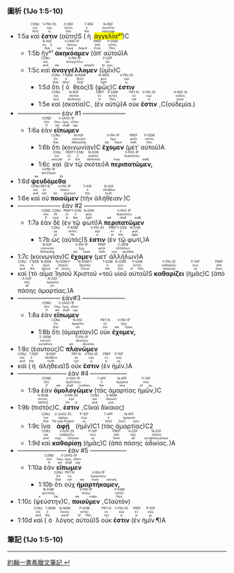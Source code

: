 ### 圖析 (1Jo 1:5-10)

- 1:5a <RUBY><ruby><ruby>καὶ<rt>And</rt></ruby><rt>καί</rt></ruby><rt>CONJ</rt></RUBY> <RUBY><ruby><ruby><strong>ἔστιν</strong><rt>is</rt></ruby><rt>εἰμί</rt></ruby><rt>V-PAI-3S</rt></RUBY> (<RUBY><ruby><ruby>αὕτη<rt>this</rt></ruby><rt>οὗτος</rt></ruby><rt>D-NSF</rt></RUBY>)S (<RUBY><ruby><ruby>ἡ<rt>the</rt></ruby><rt>ὁ</rt></ruby><rt>T-NSF</rt></RUBY> <RUBY><ruby><ruby><mark>ἀγγελία°¹</mark><rt>message</rt></ruby><rt>ἀγγελία</rt></ruby><rt>N-NSF</rt></RUBY>)C 
	- 1:5b <RUBY><ruby><ruby>ἣν°¹<rt>that</rt></ruby><rt>ὅς, ἥ</rt></ruby><rt>R-ASF</rt></RUBY> <RUBY><ruby><ruby><strong>ἀκηκόαμεν</strong><rt>we have heard</rt></ruby><rt>ἀκούω</rt></ruby><rt>V-2RAI-1P</rt></RUBY> (<RUBY><ruby><ruby>ἀπ᾽<rt>from</rt></ruby><rt>ἀπό</rt></ruby><rt>PREP</rt></RUBY> <RUBY><ruby><ruby>αὐτοῦ<rt>Him,</rt></ruby><rt>αὐτός</rt></ruby><rt>P-GSM</rt></RUBY>)A
	- 1:5c <RUBY><ruby><ruby>καὶ<rt>and</rt></ruby><rt>καί</rt></ruby><rt>CONJ</rt></RUBY> <RUBY><ruby><ruby><strong>ἀναγγέλλομεν</strong><rt>we preach</rt></ruby><rt>ἀναγγέλλω</rt></ruby><rt>V-PAI-1P</rt></RUBY> (<RUBY><ruby><ruby>ὑμῖν<rt>to you,</rt></ruby><rt>σύ</rt></ruby><rt>P-2DP</rt></RUBY>)C
		- 1:5d <RUBY><ruby><ruby>ὅτι<rt>that</rt></ruby><rt>ὅτι</rt></ruby><rt>CONJ</rt></RUBY> (<RUBY><ruby><ruby>ὁ<rt>[the]</rt></ruby><rt>ὁ</rt></ruby><rt>T-NSM</rt></RUBY> <RUBY><ruby><ruby>θεὸς<rt>God</rt></ruby><rt>θεός</rt></ruby><rt>N-NSM</rt></RUBY>)S (<RUBY><ruby><ruby>φῶς<rt>light</rt></ruby><rt>φῶς</rt></ruby><rt>N-NSN</rt></RUBY>)C <RUBY><ruby><ruby><strong>ἐστιν</strong><rt>is,</rt></ruby><rt>εἰμί</rt></ruby><rt>V-PAI-3S</rt></RUBY> 
		- 1:5e <RUBY><ruby><ruby>καὶ<rt>and</rt></ruby><rt>καί</rt></ruby><rt>CONJ</rt></RUBY> (<RUBY><ruby><ruby>σκοτία<rt>darkness</rt></ruby><rt>σκοτία</rt></ruby><rt>N-NSF</rt></RUBY>)C<sub>-</sub> (<RUBY><ruby><ruby>ἐν<rt>in</rt></ruby><rt>ἐν</rt></ruby><rt>PREP</rt></RUBY> <RUBY><ruby><ruby>αὐτῷ<rt>Him,</rt></ruby><rt>αὐτός</rt></ruby><rt>P-DSM</rt></RUBY>)A <RUBY><ruby><ruby>οὐκ<rt>not</rt></ruby><rt>οὐ</rt></ruby><rt>PRT-N</rt></RUBY> <RUBY><ruby><ruby><strong>ἔστιν</strong><rt>is</rt></ruby><rt>εἰμί</rt></ruby><rt>V-PAI-3S</rt></RUBY> <sub>-</sub>C(<RUBY><ruby><ruby>οὐδεμία.<rt>none.</rt></ruby><rt>οὐδείς</rt></ruby><rt>A-NSF-N</rt></RUBY>)
- ——————— ἐὰν #1 ———————
	- 1:6a <RUBY><ruby><ruby>ἐὰν<rt>If</rt></ruby><rt>ἐάν</rt></ruby><rt>COND</rt></RUBY> <RUBY><ruby><ruby><strong>εἴπωμεν</strong><rt>we shall say</rt></ruby><rt>ἔπω, ἐρῶ, εἶπον</rt></ruby><rt>V-2AAS-1P</rt></RUBY> 
		- 1:6b <RUBY><ruby><ruby>ὅτι<rt>that</rt></ruby><rt>ὅτι</rt></ruby><rt>CONJ</rt></RUBY> (<RUBY><ruby><ruby>κοινωνίαν<rt>fellowship</rt></ruby><rt>κοινωνία</rt></ruby><rt>N-ASF</rt></RUBY>)C <RUBY><ruby><ruby><strong>ἔχομεν</strong><rt>we have</rt></ruby><rt>ἔχω</rt></ruby><rt>V-PAI-1P</rt></RUBY> (<RUBY><ruby><ruby>μετ᾽<rt>with</rt></ruby><rt>μετά</rt></ruby><rt>PREP</rt></RUBY> <RUBY><ruby><ruby>αὐτοῦ<rt>Him,</rt></ruby><rt>αὐτός</rt></ruby><rt>P-GSM</rt></RUBY>)A 
		- 1:6c <RUBY><ruby><ruby>καὶ<rt>and yet</rt></ruby><rt>καί</rt></ruby><rt>CONJ</rt></RUBY> (<RUBY><ruby><ruby>ἐν<rt>in</rt></ruby><rt>ἐν</rt></ruby><rt>PREP</rt></RUBY> <RUBY><ruby><ruby>τῷ<rt>the</rt></ruby><rt>ὁ</rt></ruby><rt>T-DSN</rt></RUBY> <RUBY><ruby><ruby>σκότει<rt>darkness</rt></ruby><rt>σκότος</rt></ruby><rt>N-DSN</rt></RUBY>)A <RUBY><ruby><ruby><strong>περιπατῶμεν,</strong><rt>may walk,</rt></ruby><rt>περιπατέω</rt></ruby><rt>V-PAS-1P</rt></RUBY> 
- 1:6d <RUBY><ruby><ruby><strong>ψευδόμεθα</strong><rt>we lie</rt></ruby><rt>ψεύδομαι</rt></ruby><rt>V-PNI-1P</rt></RUBY> 
- 1:6e <RUBY><ruby><ruby>καὶ<rt>and</rt></ruby><rt>καί</rt></ruby><rt>CONJ</rt></RUBY> <RUBY><ruby><ruby>οὐ<rt>not</rt></ruby><rt>οὐ</rt></ruby><rt>PRT-N</rt></RUBY> <RUBY><ruby><ruby><strong>ποιοῦμεν</strong><rt>do practice</rt></ruby><rt>ποιέω</rt></ruby><rt>V-PAI-1P</rt></RUBY> (<RUBY><ruby><ruby>τὴν<rt>the</rt></ruby><rt>ὁ</rt></ruby><rt>T-ASF</rt></RUBY> <RUBY><ruby><ruby>ἀλήθειαν·<rt>truth.</rt></ruby><rt>ἀλήθεια</rt></ruby><rt>N-ASF</rt></RUBY>)C 
- ——————— ἐὰν #2 ———————
	- 1:7a <RUBY><ruby><ruby>ἐὰν<rt>If</rt></ruby><rt>ἐάν</rt></ruby><rt>COND</rt></RUBY> <RUBY><ruby><ruby>δὲ<rt>now</rt></ruby><rt>δέ</rt></ruby><rt>CONJ</rt></RUBY> (<RUBY><ruby><ruby>ἐν<rt>in</rt></ruby><rt>ἐν</rt></ruby><rt>PREP</rt></RUBY> <RUBY><ruby><ruby>τῷ<rt>the</rt></ruby><rt>ὁ</rt></ruby><rt>T-DSN</rt></RUBY> <RUBY><ruby><ruby>φωτὶ<rt>light</rt></ruby><rt>φῶς</rt></ruby><rt>N-DSN</rt></RUBY>)A <RUBY><ruby><ruby><strong>περιπατῶμεν</strong><rt>we shall walk</rt></ruby><rt>περιπατέω</rt></ruby><rt>V-PAS-1P</rt></RUBY> 
		- 1:7b <RUBY><ruby><ruby>ὡς<rt>as</rt></ruby><rt>ὡς</rt></ruby><rt>CONJ</rt></RUBY> (<RUBY><ruby><ruby>αὐτός<rt>He</rt></ruby><rt>αὐτός</rt></ruby><rt>P-NSM</rt></RUBY>)S <RUBY><ruby><ruby><strong>ἐστιν</strong><rt>is</rt></ruby><rt>εἰμί</rt></ruby><rt>V-PAI-3S</rt></RUBY> (<RUBY><ruby><ruby>ἐν<rt>in</rt></ruby><rt>ἐν</rt></ruby><rt>PREP</rt></RUBY> <RUBY><ruby><ruby>τῷ<rt>the</rt></ruby><rt>ὁ</rt></ruby><rt>T-DSN</rt></RUBY> <RUBY><ruby><ruby>φωτί,<rt>light,</rt></ruby><rt>φῶς</rt></ruby><rt>N-DSN</rt></RUBY>)A 
- 1:7c (<RUBY><ruby><ruby>κοινωνίαν<rt>fellowship</rt></ruby><rt>κοινωνία</rt></ruby><rt>N-ASF</rt></RUBY>)C <RUBY><ruby><ruby><strong>ἔχομεν</strong><rt>we have</rt></ruby><rt>ἔχω</rt></ruby><rt>V-PAI-1P</rt></RUBY> (<RUBY><ruby><ruby>μετ᾽<rt>with</rt></ruby><rt>μετά</rt></ruby><rt>PREP</rt></RUBY> <RUBY><ruby><ruby>ἀλλήλων<rt>one another,</rt></ruby><rt>ἀλλήλων</rt></ruby><rt>C-GPM</rt></RUBY>)A 
- <RUBY><ruby><ruby>καὶ<rt>and</rt></ruby><rt>καί</rt></ruby><rt>CONJ</rt></RUBY> (<RUBY><ruby><ruby>τὸ<rt>the</rt></ruby><rt>ὁ</rt></ruby><rt>T-NSN</rt></RUBY> <RUBY><ruby><ruby>αἷμα<rt>blood</rt></ruby><rt>αἷμα</rt></ruby><rt>N-NSN</rt></RUBY> <RUBY><ruby><ruby>Ἰησοῦ<rt>of Jesus,</rt></ruby><rt>Ἰησοῦς</rt></ruby><rt>N-GSM-P</rt></RUBY> <RUBY><ruby><ruby>Χριστοῦ<rt>Christ</rt></ruby><rt>Χριστός</rt></ruby><rt>N-GSM-T</rt></RUBY> =<RUBY><ruby><ruby>τοῦ<rt>the</rt></ruby><rt>ὁ</rt></ruby><rt>T-GSM</rt></RUBY> <RUBY><ruby><ruby>υἱοῦ<rt>Son</rt></ruby><rt>υἱός</rt></ruby><rt>N-GSM</rt></RUBY> <RUBY><ruby><ruby>αὐτοῦ<rt>of Him,</rt></ruby><rt>αὐτός</rt></ruby><rt>P-GSM</rt></RUBY>)S <RUBY><ruby><ruby><strong>καθαρίζει</strong><rt>cleanses</rt></ruby><rt>καθαρίζω</rt></ruby><rt>V-PAI-3S</rt></RUBY> (<RUBY><ruby><ruby>ἡμᾶς<rt>us</rt></ruby><rt>ἐγώ</rt></ruby><rt>P-1AP</rt></RUBY>)C (<RUBY><ruby><ruby>ἀπὸ<rt>from</rt></ruby><rt>ἀπό</rt></ruby><rt>PREP</rt></RUBY> <RUBY><ruby><ruby>πάσης<rt>all</rt></ruby><rt>πᾶς</rt></ruby><rt>A-GSF</rt></RUBY> <RUBY><ruby><ruby>ἁμαρτίας.<rt>sin.</rt></ruby><rt>ἁμαρτία</rt></ruby><rt>N-GSF</rt></RUBY>)A
- ——————— ἐὰν#3 ———————
	- 1:8a <RUBY><ruby><ruby>ἐὰν<rt>If</rt></ruby><rt>ἐάν</rt></ruby><rt>COND</rt></RUBY> <RUBY><ruby><ruby><strong>εἴπωμεν</strong><rt>we shall say</rt></ruby><rt>ἔπω, ἐρῶ, εἶπον</rt></ruby><rt>V-2AAS-1P</rt></RUBY> 
		- 1:8b <RUBY><ruby><ruby>ὅτι<rt>that</rt></ruby><rt>ὅτι</rt></ruby><rt>CONJ</rt></RUBY> (<RUBY><ruby><ruby>ἁμαρτίαν<rt>sin</rt></ruby><rt>ἁμαρτία</rt></ruby><rt>N-ASF</rt></RUBY>)C <RUBY><ruby><ruby>οὐκ<rt>not</rt></ruby><rt>οὐ</rt></ruby><rt>PRT-N</rt></RUBY> <RUBY><ruby><ruby><strong>ἔχομεν,</strong><rt>we have,</rt></ruby><rt>ἔχω</rt></ruby><rt>V-PAI-1P</rt></RUBY> 
- 1:8c (<RUBY><ruby><ruby>ἑαυτοὺς<rt>ourselves</rt></ruby><rt>ἑαυτοῦ</rt></ruby><rt>F-1APM</rt></RUBY>)C <RUBY><ruby><ruby><strong>πλανῶμεν</strong><rt>we deceive,</rt></ruby><rt>πλανάω</rt></ruby><rt>V-PAI-1P</rt></RUBY> 
- <RUBY><ruby><ruby>καὶ<rt>and</rt></ruby><rt>καί</rt></ruby><rt>CONJ</rt></RUBY> (<RUBY><ruby><ruby>ἡ<rt>the</rt></ruby><rt>ὁ</rt></ruby><rt>T-NSF</rt></RUBY> <RUBY><ruby><ruby>ἀλήθεια<rt>truth</rt></ruby><rt>ἀλήθεια</rt></ruby><rt>N-NSF</rt></RUBY>)S <RUBY><ruby><ruby>οὐκ<rt>not</rt></ruby><rt>οὐ</rt></ruby><rt>PRT-N</rt></RUBY> <RUBY><ruby><ruby><strong>ἔστιν</strong><rt>is</rt></ruby><rt>εἰμί</rt></ruby><rt>V-PAI-3S</rt></RUBY> (<RUBY><ruby><ruby>ἐν<rt>in</rt></ruby><rt>ἐν</rt></ruby><rt>PREP</rt></RUBY> <RUBY><ruby><ruby>ἡμῖν.<rt>us.</rt></ruby><rt>ἐγώ</rt></ruby><rt>P-1DP</rt></RUBY>)A
- ———————— ἐὰν #4 ——————
	- 1:9a <RUBY><ruby><ruby>ἐὰν<rt>If</rt></ruby><rt>ἐάν</rt></ruby><rt>COND</rt></RUBY> <RUBY><ruby><ruby><strong>ὁμολογῶμεν</strong><rt>we shall confess</rt></ruby><rt>ὁμολογέω</rt></ruby><rt>V-PAS-1P</rt></RUBY> (<RUBY><ruby><ruby>τὰς<rt>the</rt></ruby><rt>ὁ</rt></ruby><rt>T-APF</rt></RUBY> <RUBY><ruby><ruby>ἁμαρτίας<rt>sins</rt></ruby><rt>ἁμαρτία</rt></ruby><rt>N-APF</rt></RUBY> <RUBY><ruby><ruby>ἡμῶν,<rt>of us,</rt></ruby><rt>ἐγώ</rt></ruby><rt>P-1GP</rt></RUBY>)C 
- 1:9b (<RUBY><ruby><ruby>πιστός<rt>faithful</rt></ruby><rt>πιστός</rt></ruby><rt>A-NSM</rt></RUBY>)C<sub>-</sub> <RUBY><ruby><ruby><strong>ἐστιν</strong><rt>He is</rt></ruby><rt>εἰμί</rt></ruby><rt>V-PAI-3S</rt></RUBY> <sub>-</sub>C(<RUBY><ruby><ruby>καὶ<rt>and</rt></ruby><rt>καί</rt></ruby><rt>CONJ</rt></RUBY> <RUBY><ruby><ruby>δίκαιος<rt>just,</rt></ruby><rt>δίκαιος</rt></ruby><rt>A-NSM</rt></RUBY>)
	- 1:9c <RUBY><ruby><ruby>ἵνα<rt>that</rt></ruby><rt>ἵνα</rt></ruby><rt>CONJ</rt></RUBY> <RUBY><ruby><ruby><strong>ἀφῇ</strong><rt>He may forgive</rt></ruby><rt>ἀφίημι</rt></ruby><rt>V-2AAS-3S</rt></RUBY> (<RUBY><ruby><ruby>ἡμῖν<rt>us</rt></ruby><rt>ἐγώ</rt></ruby><rt>P-1DP</rt></RUBY>)C1 (<RUBY><ruby><ruby>τὰς<rt>[the]</rt></ruby><rt>ὁ</rt></ruby><rt>T-APF</rt></RUBY> <RUBY><ruby><ruby>ἁμαρτίας<rt>[our] sins,</rt></ruby><rt>ἁμαρτία</rt></ruby><rt>N-APF</rt></RUBY>)C2 
	- 1:9d <RUBY><ruby><ruby>καὶ<rt>and</rt></ruby><rt>καί</rt></ruby><rt>CONJ</rt></RUBY> <RUBY><ruby><ruby><strong>καθαρίσῃ</strong><rt>may cleanse</rt></ruby><rt>καθαρίζω</rt></ruby><rt>V-AAS-3S</rt></RUBY> (<RUBY><ruby><ruby>ἡμᾶς<rt>us</rt></ruby><rt>ἐγώ</rt></ruby><rt>P-1AP</rt></RUBY>)C (<RUBY><ruby><ruby>ἀπὸ<rt>from</rt></ruby><rt>ἀπό</rt></ruby><rt>PREP</rt></RUBY> <RUBY><ruby><ruby>πάσης<rt>all</rt></ruby><rt>πᾶς</rt></ruby><rt>A-GSF</rt></RUBY> <RUBY><ruby><ruby>ἀδικίας.<rt>unrighteousness.</rt></ruby><rt>ἀδικία</rt></ruby><rt>N-GSF</rt></RUBY>)A
- ———————— ἐὰν #5 ——————
	- 1:10a <RUBY><ruby><ruby>ἐὰν<rt>If</rt></ruby><rt>ἐάν</rt></ruby><rt>COND</rt></RUBY> <RUBY><ruby><ruby><strong>εἴπωμεν</strong><rt>we shall say</rt></ruby><rt>ἔπω, ἐρῶ, εἶπον</rt></ruby><rt>V-2AAS-1P</rt></RUBY> 
		- 1:10b <RUBY><ruby><ruby>ὅτι<rt>that</rt></ruby><rt>ὅτι</rt></ruby><rt>CONJ</rt></RUBY> <RUBY><ruby><ruby>οὐχ<rt>not</rt></ruby><rt>οὐ</rt></ruby><rt>PRT-N</rt></RUBY> <RUBY><ruby><ruby><strong>ἡμαρτήκαμεν,</strong><rt>we have sinned,</rt></ruby><rt>ἁμαρτάνω</rt></ruby><rt>V-RAI-1P</rt></RUBY> 
- 1:10c (<RUBY><ruby><ruby>ψεύστην<rt>a liar</rt></ruby><rt>ψεύστης</rt></ruby><rt>N-ASM</rt></RUBY>)C<sub>-</sub> <RUBY><ruby><ruby><strong>ποιοῦμεν</strong><rt>we make</rt></ruby><rt>ποιέω</rt></ruby><rt>V-PAI-1P</rt></RUBY> <sub>-</sub>C(<RUBY><ruby><ruby>αὐτὸν<rt>Him,</rt></ruby><rt>αὐτός</rt></ruby><rt>P-ASM</rt></RUBY>) 
- 1:10d <RUBY><ruby><ruby>καὶ<rt>and</rt></ruby><rt>καί</rt></ruby><rt>CONJ</rt></RUBY> (<RUBY><ruby><ruby>ὁ<rt>the</rt></ruby><rt>ὁ</rt></ruby><rt>T-NSM</rt></RUBY> <RUBY><ruby><ruby>λόγος<rt>word</rt></ruby><rt>λόγος</rt></ruby><rt>N-NSM</rt></RUBY> <RUBY><ruby><ruby>αὐτοῦ<rt>of Him</rt></ruby><rt>αὐτός</rt></ruby><rt>P-GSM</rt></RUBY>)S <RUBY><ruby><ruby>οὐκ<rt>not</rt></ruby><rt>οὐ</rt></ruby><rt>PRT-N</rt></RUBY> <RUBY><ruby><ruby><strong>ἔστιν</strong><rt>is</rt></ruby><rt>εἰμί</rt></ruby><rt>V-PAI-3S</rt></RUBY> (<RUBY><ruby><ruby>ἐν<rt>in</rt></ruby><rt>ἐν</rt></ruby><rt>PREP</rt></RUBY> <RUBY><ruby><ruby>ἡμῖν.¶<rt>us.</rt></ruby><rt>ἐγώ</rt></ruby><rt>P-1DP</rt></RUBY>)A


### 筆記 (1Jo 1:5-10)


---
[約翰一書希臘文筆記 ↵](1John-Notes.md)